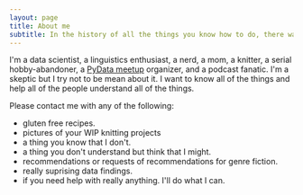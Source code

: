 ```yaml
---
layout: page
title: About me
subtitle: In the history of all the things you know how to do, there was a time that you didn't know how to do them.
---
```


I'm a data scientist, a linguistics enthusiast,  a nerd, a mom, a knitter, a serial hobby-abandoner, a [PyData meetup](https://www.meetup.com/PyData-PDX) organizer, and a podcast fanatic.  I'm a skeptic but I try not to be mean about it. I want to know all of the things and help all of the people understand all of the things.  

Please contact me with any of the following:
- gluten free recipes.
- pictures of your WIP knitting projects 
- a thing you know that I don't.
- a thing you don't understand but think that I might.
- recommendations or requests of recommendations for genre fiction.
- really suprising data findings.
- if you need help with really anything.  I'll do what I can.